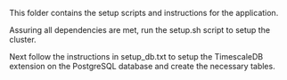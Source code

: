 This folder contains the setup scripts and instructions for the application.

Assuring all dependencies are met, run the setup.sh script to setup the cluster.

Next follow the instructions in setup_db.txt to setup the TimescaleDB extension on the PostgreSQL database and create the necessary tables.
